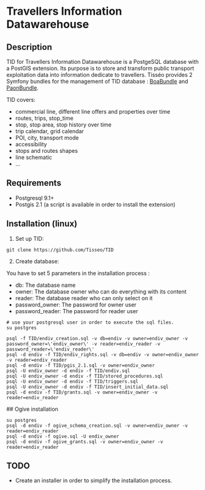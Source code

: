 # Travellers Information Datawarehouse

## Description

TID for Travellers Information Datawarehouse is a PostgeSQL database with a PostGIS extension. Its purpose is to store and transform public transport exploitation data into information dedicate to travellers. Tisséo provides 2 Symfony bundles for the management of TID database : [BoaBundle] and [PaonBundle].

TID covers:
 
- commercial line, different line offers and properties over time
- routes, trips, stop_time
- stop, stop area, stop history over time
- trip calendar, grid calendar
- POI, city, transport mode
- accessibility
- stops and routes shapes
- line schematic
- ...

## Requirements

- Postgresql 9.1+
- Postgis 2.1 (a script is available in order to install the extension)

## Installation (linux)

1. Set up TID:

```
git clone https://github.com/Tisseo/TID
```

2. Create database:

You have to set 5 parameters in the installation process :
- db: The database name
- owner: The database owner who can do everything with its content
- reader: The database reader who can only select on it
- password_owner: The password for owner user
- password_reader: The password for reader user

```Shell
# use your postgresql user in order to execute the sql files.
su postgres

psql -f TID/endiv_creation.sql -v db=endiv -v owner=endiv_owner -v password_owner=\'endiv_owner\' -v reader=endiv_reader -v password_reader=\'endiv_reader\'
psql -d endiv -f TID/endiv_rights.sql -v db=endiv -v owner=endiv_owner -v reader=endiv_reader
psql -d endiv -f TID/pgis_2.1.sql -v owner=endiv_owner
psql -U endiv_owner -d endiv -f TID/endiv.sql
psql -U endiv_owner -d endiv -f TID/stored_procedures.sql
psql -U endiv_owner -d endiv -f TID/triggers.sql
psql -U endiv_owner -d endiv -f TID/insert_initial_data.sql
psql -d endiv -f TID/grants.sql -v owner=endiv_owner -v reader=endiv_reader
```

## Ogive installation

```Shell
su postgres
psql -d endiv -f ogive_schema_creation.sql -v owner=endiv_owner -v reader=endiv_reader
psql -d endiv -f ogive.sql -U endiv_owner
psql -d endiv -f ogive_grants.sql -v owner=endiv_owner -v reader=endiv_reader
```

## TODO

- Create an installer in order to simplify the installation process.

[PaonBundle]:https://github.com/Tisseo/PaonBundle
[BoaBundle]:https://github.com/Tisseo/BoaBundle
[TID]:https://github.com/Tisseo/TID
